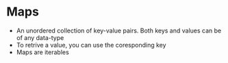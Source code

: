 # Maps

- An unordered collection of key-value pairs. Both keys and values can be of any data-type
- To retrive a value, you can use the coresponding key
- Maps are iterables